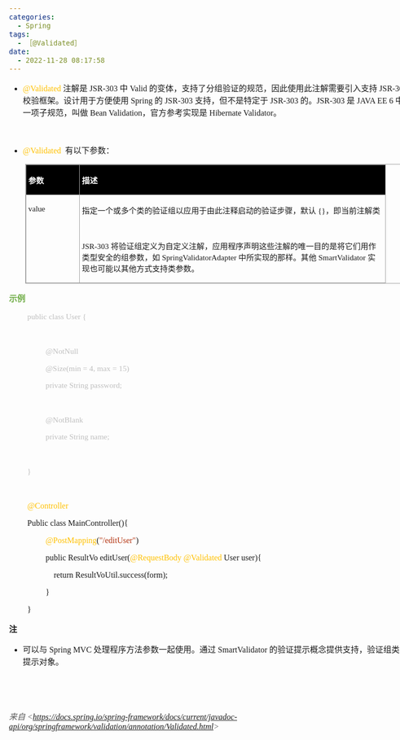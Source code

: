 ```yaml
---
categories:
  - Spring
tags:
  - ［@Validated］
date:
  - 2022-11-28 08:17:58
---
```


<body lang=zh-CN style='font-family:"Microsoft YaHei UI";font-size:12.0pt'>
<!--StartFragment-->

<div style='direction:ltr;border-width:100%'>

<div style='direction:ltr;margin-top:0in;margin-left:0in;width:8.3368in'>

<div style='direction:ltr;margin-top:0in;margin-left:0in;width:8.3368in'>

<ul type=disc style='direction:ltr;unicode-bidi:embed;margin-top:0in;
 margin-bottom:0in'>
 <li style='margin-top:0;margin-bottom:0;vertical-align:middle'><span
     style='font-family:"Comic Sans MS";font-size:12.0pt;color:#FFC000'
     lang=en-US>@</span><span style='font-family:"Comic Sans MS";font-size:
     12.0pt;color:#FFC000' lang=zh-CN>Validated</span><span style='font-family:
     "Comic Sans MS";font-size:12.0pt' lang=en-US> </span><span
     style='font-family:"Microsoft YaHei UI";font-size:12.0pt' lang=zh-CN>注解是</span><span
     style='font-family:"Comic Sans MS";font-size:12.0pt' lang=en-US> </span><span
     style='font-family:"Comic Sans MS";font-size:12.0pt' lang=zh-CN>JSR-303 </span><span
     style='font-family:"Microsoft YaHei UI";font-size:12.0pt' lang=zh-CN>中</span><span
     style='font-family:"Comic Sans MS";font-size:12.0pt' lang=zh-CN> Valid </span><span
     style='font-family:"Microsoft YaHei UI";font-size:12.0pt' lang=zh-CN>的变体，支持了分组验证的规范，因此使用此注解需要引入支持</span><span
     style='font-family:"Comic Sans MS";font-size:12.0pt' lang=en-US> </span><span
     style='font-family:"Comic Sans MS";font-size:12.0pt' lang=zh-CN>JSR-303 </span><span
     style='font-family:"Microsoft YaHei UI";font-size:12.0pt' lang=zh-CN>校验框架。设计用于方便使用</span><span
     style='font-family:"Comic Sans MS";font-size:12.0pt' lang=zh-CN> Spring </span><span
     style='font-family:"Microsoft YaHei UI";font-size:12.0pt' lang=zh-CN>的</span><span
     style='font-family:"Comic Sans MS";font-size:12.0pt' lang=zh-CN> JSR-303 </span><span
     style='font-family:"Microsoft YaHei UI";font-size:12.0pt' lang=zh-CN>支持，但不是特定于</span><span
     style='font-family:"Comic Sans MS";font-size:12.0pt' lang=zh-CN> JS</span><span
     style='font-family:"Comic Sans MS";font-size:12.0pt' lang=en-US>R</span><span
     style='font-family:"Comic Sans MS";font-size:12.0pt' lang=zh-CN>-303 </span><span
     style='font-family:"Microsoft YaHei UI";font-size:12.0pt' lang=zh-CN>的。</span><span
     style='font-family:"Comic Sans MS";font-size:12.0pt' lang=zh-CN>JSR-303 </span><span
     style='font-family:"Microsoft YaHei UI";font-size:12.0pt' lang=zh-CN>是</span><span
     style='font-family:"Comic Sans MS";font-size:12.0pt' lang=zh-CN> JAVA EE 6
     </span><span style='font-family:"Microsoft YaHei UI";font-size:12.0pt'
     lang=zh-CN>中的一项子规范，叫做</span><span style='font-family:"Comic Sans MS";
     font-size:12.0pt' lang=zh-CN> Bean Validation</span><span
     style='font-family:"Microsoft YaHei UI";font-size:12.0pt' lang=zh-CN>，官方参考实现是</span><span
     style='font-family:"Comic Sans MS";font-size:12.0pt' lang=en-US> </span><span
     style='font-family:"Comic Sans MS";font-size:12.0pt' lang=zh-CN>Hibernate
     Validator</span><span style='font-family:"Microsoft YaHei UI";font-size:
     12.0pt' lang=zh-CN>。</span></li>
</ul>

<p style='font-family:"Microsoft YaHei UI";font-size:12.0pt'>&nbsp;</p>

<ul type=disc style='direction:ltr;unicode-bidi:embed;margin-top:0in;
 margin-bottom:0in'>
 <li style='margin-top:0;margin-bottom:0;vertical-align:middle'><span
     style='font-family:"Comic Sans MS";font-size:12.0pt;color:#FFC000'
     lang=en-US>@</span><span style='font-family:"Comic Sans MS";font-size:
     12.0pt;color:#FFC000' lang=zh-CN>Validated</span><span style='font-family:
     "Comic Sans MS";font-size:12.0pt' lang=en-US><span
     style='mso-spacerun:yes'>  </span></span><span style='font-family:"Microsoft YaHei UI";
     font-size:12.0pt' lang=zh-CN>有以下参数：</span></li>
</ul>

<div style='direction:ltr'>

<table border=1 cellpadding=0 cellspacing=0 valign=top style='direction:ltr;
 border-collapse:collapse;border-style:solid;border-color:#A3A3A3;border-width:
 1pt;margin-left:.3333in' title="" summary="">
 <tr>
  <td style='border-style:solid;border-color:#A3A3A3;border-width:1pt;
  background-color:black;vertical-align:top;width:1.0034in;padding:2.0pt 3.0pt 2.0pt 3.0pt'>
  <p style='font-family:"Microsoft YaHei UI";font-size:11.5pt;
  color:white'><span style='font-weight:bold'>参数</span></p>
  </td>
  <td style='border-style:solid;border-color:#A3A3A3;border-width:1pt;
  background-color:black;vertical-align:top;width:6.1131in;padding:2.0pt 3.0pt 2.0pt 3.0pt'>
  <p style='font-family:"Microsoft YaHei UI";font-size:11.5pt;
  color:white'><span style='font-weight:bold'>描述</span></p>
  </td>
 </tr>
 <tr>
  <td style='border-style:solid;border-color:#A3A3A3;border-width:1pt;
  vertical-align:top;width:1.0034in;padding:2.0pt 3.0pt 2.0pt 3.0pt'>
  <p style='font-family:"Comic Sans MS";font-size:11.5pt'>value</p>
  </td>
  <td style='border-style:solid;border-color:#A3A3A3;border-width:1pt;
  vertical-align:top;width:6.1604in;padding:2.0pt 3.0pt 2.0pt 3.0pt'>
  <p style='font-size:11.5pt'><span style='font-family:"Microsoft YaHei UI"'
  lang=zh-CN>指定一个或多个类的验证组以应用于由此注释启动的验证步骤，默认</span><span style='font-family:
  "Comic Sans MS"' lang=en-US> </span><span style='font-family:"Comic Sans MS"'
  lang=zh-CN>{}</span><span style='font-family:"Microsoft YaHei UI"'
  lang=zh-CN>，即当前注解类</span></p>
  <p style='font-family:"Comic Sans MS";font-size:11.5pt'>&nbsp;</p>
  <p style='font-size:11.5pt'><span style='font-family:"Comic Sans MS"'>JSR-303
  </span><span style='font-family:"Microsoft YaHei UI"'>将验证组定义为自定义注解，应用程序声明这些注解的唯一目的是将它们用作类型安全的组参数，如</span><span
  style='font-family:"Comic Sans MS"'> SpringValidatorAdapter </span><span
  style='font-family:"Microsoft YaHei UI"'>中所实现的那样。其他</span><span
  style='font-family:"Comic Sans MS"'> SmartValidator </span><span
  style='font-family:"Microsoft YaHei UI"'>实现也可能以其他方式支持类参数。</span></p>
  </td>
 </tr>
</table>

</div>

<p style='font-family:"Microsoft YaHei UI";font-size:12.0pt;
color:#70AD47'><span style='font-weight:bold'>示例</span></p>

<p style='margin-left:.375in;font-family:"Comic Sans MS";font-size:
11.5pt;color:#BFBFBF'>public class User {</p>

<p style='margin-left:.375in;font-family:"Microsoft YaHei UI";
font-size:12.0pt;color:#BFBFBF'>&nbsp;</p>

<p style='margin-left:.75in;font-family:"Comic Sans MS";font-size:
11.5pt;color:#BFBFBF'>@NotNull</p>

<p style='margin-left:.75in;font-family:"Comic Sans MS";font-size:
11.5pt;color:#BFBFBF'>@Size(min = 4, max = 15)</p>

<p style='margin-left:.75in;font-family:"Comic Sans MS";font-size:
11.5pt;color:#BFBFBF'>private String password;</p>

<p style='margin-left:.375in;font-family:"Microsoft YaHei UI";
font-size:12.0pt;color:#BFBFBF'>&nbsp;</p>

<p style='margin-left:.75in;font-family:"Comic Sans MS";font-size:
11.5pt;color:#BFBFBF'>@NotBlank</p>

<p style='margin-left:.75in;font-family:"Comic Sans MS";font-size:
11.5pt;color:#BFBFBF'>private String name;</p>

<p style='margin-left:.375in;font-family:"Microsoft YaHei UI";
font-size:12.0pt;color:#BFBFBF'>&nbsp;</p>

<p style='margin-left:.375in;font-family:"Comic Sans MS";font-size:
11.5pt;color:#BFBFBF'>}</p>

<p style='margin-left:.375in;margin-top:0pt;margin-bottom:12pt;font-family:
"Comic Sans MS";font-size:12.0pt;color:#ED7D31' lang=en-US>&nbsp;</p>

<p style='margin-left:.375in;margin-top:0pt;margin-bottom:12pt;font-family:
"Comic Sans MS";font-size:12.0pt;color:#FFC000' lang=en-US>@Controller</p>

<p style='margin-left:.375in;margin-top:0pt;margin-bottom:12pt;font-family:
"Comic Sans MS";font-size:12.0pt' lang=en-US>Public class MainController(){</p>

<p style='margin-left:.75in;font-family:"Comic Sans MS";font-size:
12.0pt'><span style='color:#FFC000'>@PostMapping</span>(<span style='color:
#B43512'>&quot;/editUser&quot;</span>)</p>

<p style='margin-left:.75in;font-family:"Comic Sans MS";font-size:
12.0pt'><span lang=zh-CN>public ResultVo editUser(</span><span
style='color:#FFC000' lang=zh-CN>@RequestBody @Validated</span><span
lang=zh-CN> User </span><span lang=en-US>user</span><span lang=zh-CN>){</span></p>

<p style='margin-left:.75in;font-family:"Comic Sans MS";font-size:
12.0pt'><span style='mso-spacerun:yes'>    </span>return
ResultVoUtil.success(form);</p>

<p style='margin-left:.75in;font-family:"Comic Sans MS";font-size:
12.0pt'>}</p>

<p style='margin-left:.375in;font-family:"Comic Sans MS";font-size:
12.0pt' lang=en-US>}</p>

<p style='font-family:"Microsoft YaHei UI";font-size:12.0pt'><span
style='font-weight:bold'>注</span></p>

<ul type=disc style='direction:ltr;unicode-bidi:embed;margin-top:0in;
 margin-bottom:0in'>
 <li style='margin-top:0;margin-bottom:0;vertical-align:middle'><span
     style='font-family:"Microsoft YaHei UI";font-size:12.0pt'>可以与</span><span
     style='font-family:"Comic Sans MS";font-size:12.0pt'> Spring MVC </span><span
     style='font-family:"Microsoft YaHei UI";font-size:12.0pt'>处理程序方法参数一起使用。通过</span><span
     style='font-family:"Comic Sans MS";font-size:12.0pt'> SmartValidator </span><span
     style='font-family:"Microsoft YaHei UI";font-size:12.0pt'>的验证提示概念提供支持，验证组类充当提示对象。</span></li>
</ul>

<p style='font-family:"Microsoft YaHei UI";font-size:12.0pt'>&nbsp;</p>

<p style='font-family:"Microsoft YaHei UI";font-size:12.0pt'>&nbsp;</p>

<p><cite style='font-size:12.0pt;color:#595959'><span
style='font-family:"Microsoft YaHei UI"'>来自</span><span style='font-family:
"Comic Sans MS"'> &lt;</span><a
href="https://docs.spring.io/spring-framework/docs/current/javadoc-api/org/springframework/validation/annotation/Validated.html"><span
style='font-family:"Comic Sans MS"'>https://docs.spring.io/spring-framework/docs/current/javadoc-api/org/springframework/validation/annotation/Validated.html</span></a><span
style='font-family:"Comic Sans MS"'>&gt; </span></cite></p>

</div>

</div>

</div>
